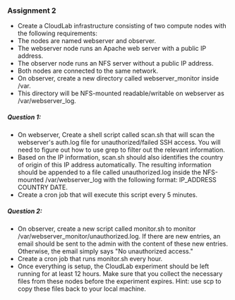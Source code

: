  ### Assignment 2
 - Create a CloudLab infrastructure consisting of two compute nodes with the following requirements:
 - The nodes are named webserver and observer.
 - The webserver node runs an Apache web server with a public IP address.
 - The observer node runs an NFS server without a public IP address.
 - Both nodes are connected to the same network.
 - On observer, create a new directory called webserver_monitor inside /var.
 - This directory will be NFS-mounted readable/writable on webserver as /var/webserver_log.
 ##### Question 1:
 - On webserver, Create a shell script called scan.sh that will scan the webserver's auth.log file for unauthorized/failed SSH access. You will need to figure out how to use grep to filter out the relevant information.
 - Based on the IP information, scan.sh should also identifies the country of origin of this IP address automatically. The resulting information should be appended to a file called unauthorized.log inside the NFS-mounted /var/webserver_log with the following format: IP_ADDRESS COUNTRY DATE.
 - Create a cron job that will execute this script every 5 minutes.
 ##### Question 2:
 - On observer, create a new script called monitor.sh to monitor /var/webserver_monitor/unauthorized.log. If there are new entries, an email should be sent to the admin with the content of these new entries. Otherwise, the email simply says "No unauthorized access."
 - Create a cron job that runs monitor.sh every hour.
 - Once everything is setup, the CloudLab experiment should be left running for at least 12 hours. Make sure that you collect the necessary files from these nodes before the experiment expires. Hint: use scp to copy these files back to your local machine.
